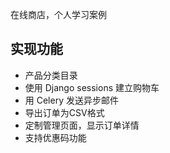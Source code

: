 在线商店，个人学习案例
## 实现功能
 -    产品分类目录
 -    使用 Django sessions 建立购物车
 -    用 Celery 发送异步邮件
 -    导出订单为CSV格式
 -    定制管理页面，显示订单详情
 -    支持优惠码功能
